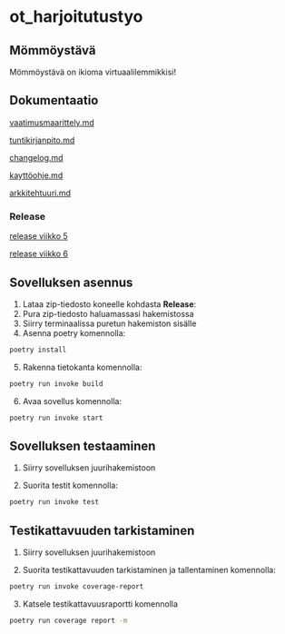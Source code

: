# ot_harjoitutustyo

## Mömmöystävä

Mömmöystävä on ikioma virtuaalilemmikkisi!

## Dokumentaatio

[vaatimusmaarittely.md](https://github.com/ellaverak/ot_harjoitustyo/blob/main/dokumentaatio/vaatimusmaarittely.md)

[tuntikirjanpito.md](https://github.com/ellaverak/ot_harjoitustyo/blob/main/dokumentaatio/tuntikirjanpito.md)

[changelog.md](https://github.com/ellaverak/ot_harjoitustyo/blob/main/dokumentaatio/changelog.md)

[kayttöohje.md](https://github.com/ellaverak/ot_harjoitustyo/blob/main/dokumentaatio/kaytt%C3%B6ohje.md)

[arkkitehtuuri.md](https://github.com/ellaverak/ot_harjoitustyo/blob/main/dokumentaatio/arkkitehtuuri.md)

### Release

[release viikko 5](https://github.com/ellaverak/ot_harjoitustyo/releases/tag/viikko5)

[release viikko 6](https://github.com/ellaverak/ot_harjoitustyo/releases/tag/viiko6)

## Sovelluksen asennus

1. Lataa zip-tiedosto koneelle kohdasta **Release**:
2. Pura zip-tiedosto haluamassasi hakemistossa
3. Siirry terminaalissa puretun hakemiston sisälle
4. Asenna poetry komennolla:
```bash
poetry install
```
5. Rakenna tietokanta komennolla:
```bash
poetry run invoke build
```
6. Avaa sovellus komennolla:
```bash
poetry run invoke start
```

## Sovelluksen testaaminen

1. Siirry sovelluksen juurihakemistoon
 
2. Suorita testit komennolla:
```bash
poetry run invoke test
```

## Testikattavuuden tarkistaminen
1. Siirry sovelluksen juurihakemistoon
 
2. Suorita testikattavuuden tarkistaminen ja tallentaminen komennolla:
```bash
poetry run invoke coverage-report
```
3. Katsele testikattavuusraportti komennolla
```bash
poetry run coverage report -m
```
